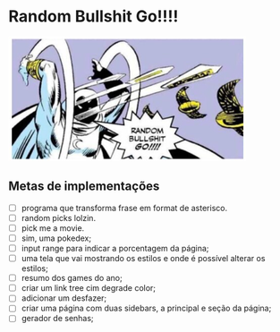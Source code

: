 # Random Bullshit Go!!!!

![RBG](./src/assets/images/random-bullshit.png "random bullshit go!!!!")

## Metas de implementações

- [ ] programa que transforma frase em format de asterisco.
- [ ] random picks lolzin.
- [ ] pick me a movie.
- [ ] sim, uma pokedex;
- [ ] input range para indicar a porcentagem da página;
- [ ] uma tela que vai mostrando os estilos e onde é possível alterar os estilos;
- [ ] resumo dos games do ano;
- [ ] criar um link tree cim degrade color;
- [ ] adicionar um desfazer;
- [ ] criar uma página com duas sidebars, a principal e seção da página;
- [ ] gerador de senhas;
